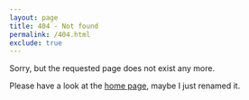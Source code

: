 ```yaml
---
layout: page
title: 404 - Not found
permalink: /404.html
exclude: true
---
```


Sorry, but the requested page does not exist any more.

Please have a look at the [home page](/), maybe I just renamed it.

